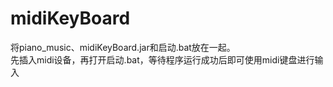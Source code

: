 # midiKeyBoard
将piano_music、midiKeyBoard.jar和启动.bat放在一起。<br>先插入midi设备，再打开启动.bat，等待程序运行成功后即可使用midi键盘进行输入

